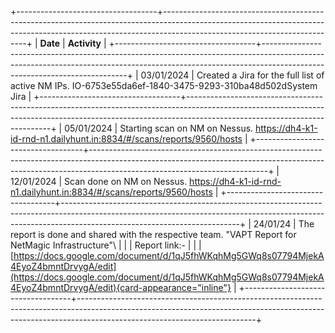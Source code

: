 +-----------------------------------+--------------------------------------------------------------------------------------------------------------------------------------------------------------------------------------------------------+
| **Date**                          | **Activity**                                                                                                                                                                                           |
+-----------------------------------+--------------------------------------------------------------------------------------------------------------------------------------------------------------------------------------------------------+
| 03/01/2024                        | Created a Jira for the full list of active NM IPs. IO-6753e55da6ef-1840-3475-9293-310ba48d502dSystem Jira                                                                                              |
+-----------------------------------+--------------------------------------------------------------------------------------------------------------------------------------------------------------------------------------------------------+
| 05/01/2024                        | Starting scan on NM on Nessus. <https://dh4-k1-id-rnd-n1.dailyhunt.in:8834/#/scans/reports/9560/hosts>                                                                                                 |
+-----------------------------------+--------------------------------------------------------------------------------------------------------------------------------------------------------------------------------------------------------+
| 12/01/2024                        | Scan done on NM on Nessus. <https://dh4-k1-id-rnd-n1.dailyhunt.in:8834/#/scans/reports/9560/hosts>                                                                                                     |
+-----------------------------------+--------------------------------------------------------------------------------------------------------------------------------------------------------------------------------------------------------+
| 24/01/24                          | The report is done and shared with the respective team. "VAPT Report for NetMagic Infrastructure"\                                                                                                     |
|                                   | Report link:-                                                                                                                                                                                          |
|                                   | [https://docs.google.com/document/d/1qJ5fhWKqhMg5GWq8s07794MjekA4EyoZ4bmntDrvygA/edit](https://docs.google.com/document/d/1qJ5fhWKqhMg5GWq8s07794MjekA4EyoZ4bmntDrvygA/edit){card-appearance="inline"} |
+-----------------------------------+--------------------------------------------------------------------------------------------------------------------------------------------------------------------------------------------------------+
